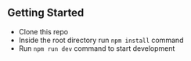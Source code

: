 ## Getting Started
- Clone this repo
- Inside the root directory run `npm install` command
- Run `npm run dev` command to start development
